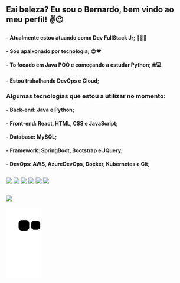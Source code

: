 ## Eai beleza? Eu sou o Bernardo, bem vindo ao meu perfil! ✌😉
#### - Atualmente estou atuando como Dev FullStack Jr; 👨‍💻🚀
#### - Sou apaixonado por tecnologia; 😍❤
#### - To focado em Java POO e começando a estudar Python; 🤓💻
#### - Estou trabalhando DevOps e Cloud;
  
  ### Algumas tecnologias que estou a utilizar no momento:
#### - Back-end: Java e Python;
#### - Front-end: React, HTML, CSS e JavaScript;
#### - Database: MySQL;
#### - Framework: SpringBoot, Bootstrap e JQuery;
#### - DevOps: AWS, AzureDevOps, Docker, Kubernetes e Git;
  
  ##
  
<div>
  <img height="30em" src="https://img.shields.io/badge/Node.js-43853D?style=for-the-badge&logo=node.js&logoColor=white" />
  <img height="30em" src="https://img.shields.io/badge/JavaScript-F7DF1E?style=for-the-badge&logo=javascript&logoColor=black" />
  <img height="30em" src="https://img.shields.io/badge/CSS-239120?&style=for-the-badge&logo=css3&logoColor=white" />
  <img height="30em "src="https://img.shields.io/badge/HTML-239120?style=for-the-badge&logo=html5&logoColor=white" />
  <img height="30em "src="https://img.shields.io/badge/Java-ED8B00?style=for-the-badge&logo=java&logoColor=white" />
  <img height="30em" src="https://img.shields.io/badge/PHP-777BB4?style=for-the-badge&logo=php&logoColor=white"/>
  
</div>
  
  ##

 <div>
   <a href="https://www.linkedin.com/in/bernardo-villanova-de-santana/" target="_blank"><img src="https://img.shields.io/badge/LinkedIn-0077B5?style=for-the-badge&logo=linkedin&logoColor=white" target="_blank"></a>
 </div>

![Snake animation](https://github.com/bernardovillanova/bernardovillanova/blob/output/github-contribution-grid-snake.svg)
